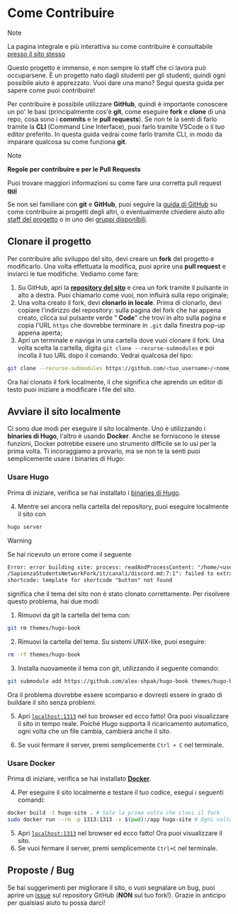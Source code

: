 # Come Contribuire

> [!NOTE]
> La pagina integrale e più interattiva su come contribuire è consultabile [presso il sito stesso](https://sapienzastudents.net/it/contribuire/come-contribuire/)

Questo progetto è immenso, e non sempre lo staff che ci lavora può occuparsene. È un progetto nato dagli studenti per gli studenti, quindi ogni possibile aiuto è apprezzato. Vuoi dare una mano? Segui questa guida per sapere come puoi contribuire!

Per contribuire è possibile utilizzare **GitHub**, quindi è importante conoscere un po' le basi (principalmente cos'è **git**, come eseguire **fork** e **clone** di una repo, cosa sono i **commits** e le **pull requests**). Se non te la senti di farlo tramite la **CLI** (Command Line Interface), puoi farlo tramite VSCode o il tuo editor preferito. In questa guida vedrai come farlo tramite CLI, in modo da imparare qualcosa su come funziona **git**.

> [!NOTE]
> **Regole per contribuire e per le Pull Requests**
>
> Puoi trovare maggiori informazioni su come fare una corretta pull request [**qui**](https://github.com/sapienzastudentsnetwork/sapienzastudentsnetwork.github.io/pulls)
>
> Se non sei familiare con **git** e **GitHub**, puoi seguire la [guida di GitHub](https://docs.github.com/en/get-started/quickstart/contributing-to-projects) su come contribuire ai progetti degli altri, o eventualmente chiedere aiuto allo [staff del progetto](/it/contribuire/contatti) o in uno dei [gruppi disponibili](/it/canali/telegram).

## Clonare il progetto

Per contribuire allo sviluppo del sito, devi creare un **fork** del progetto e modificarlo. Una volta effettuata la modifica, puoi aprire una **pull request** e inviarci le tue modifiche. Vediamo come fare:

1. Su GitHub, apri la [**repository del sito**](https://github.com/sapienzastudentsnetwork/sapienzastudentsnetwork.github.io) e crea un fork tramite il pulsante in alto a destra. Puoi chiamarlo come vuoi, non influirà sulla repo originale;
2. Una volta creato il fork, devi **clonarlo in locale**. Prima di clonarlo, devi copiare l'indirizzo del repository: sulla pagina del fork che hai appena creato, clicca sul pulsante verde "**<i class="fa-solid fa-code" style="color: #63E6BE;"></i> Code**" che trovi in alto sulla pagina e copia l'URL `https` che dovrebbe terminare in `.git` dalla finestra pop-up appena aperta;
3. Apri un terminale e naviga in una cartella dove vuoi clonare il fork. Una volta scelta la cartella, digita `git clone --recurse-submodules` e poi incolla il tuo URL dopo il comando. Vedrai qualcosa del tipo:
```bash
git clone --recurse-submodules https://github.com/<tuo_username>/<nome_fork>.git
```
Ora hai clonato il fork localmente, il che significa che aprendo un editor di testo puoi iniziare a modificare i file del sito.

## Avviare il sito localmente

Ci sono due modi per eseguire il sito localmente. Uno è utilizzando i **binaries di Hugo**, l'altro è usando **Docker**. Anche se forniscono le stesse funzioni, Docker potrebbe essere uno strumento difficile se lo usi per la prima volta. Ti incoraggiamo a provarlo, ma se non te la senti puoi semplicemente usare i binaries di Hugo:

### Usare Hugo

Prima di iniziare, verifica se hai installato i [binaries di Hugo](https://gohugo.io/installation/).

4. Mentre sei ancora nella cartella del repository, puoi eseguire localmente il sito con
```bash
hugo server
```

> [!WARNING]
> Se hai ricevuto un errore come il seguente
> ```txt
> Error: error building site: process: readAndProcessContent: "/home/<user>
> /SapienzaStudentsNetworkFork/it/canali/discord.md:7:1": failed to extract
> shortcode: template for shortcode "button" not found
> ```
> significa che il tema del sito non è stato clonato correttamente. Per risolvere questo problema, hai due modi:
> 1. Rimuovi da git la cartella del tema con:
> ```bash
> git rm themes/hugo-book
> ```
> 
> 2. Rimuovi la cartella del tema. Su sistemi UNIX-like, puoi eseguire:
> ```bash
> rm -rf themes/hugo-book
> ```
> 
> 3. Installa nuovamente il tema con git, utilizzando il seguente comando:
> ```bash
> git submodule add https://github.com/alex-shpak/hugo-book themes/hugo-book
> ```
> 
> Ora il problema dovrebbe essere scomparso e dovresti essere in grado di buildare il sito senza problemi.

5. Apri [`localhost:1313`](http://localhost:1313/) nel tuo browser ed ecco fatto! Ora puoi visualizzare il sito in tempo reale. Poiché Hugo supporta il ricaricamento automatico, ogni volta che un file cambia, cambierà anche il sito.

6. Se vuoi fermare il server, premi semplicemente `Ctrl + C` nel terminale.

### Usare Docker

Prima di iniziare, verifica se hai installato [**Docker**](https://www.docker.com/).

4. Per eseguire il sito localmente e testare il tuo codice, esegui i seguenti comandi:
```bash
docker build -t hugo-site . # Solo la prima volta che cloni il fork
sudo docker run --rm -p 1313:1313 -v $(pwd):/app hugo-site # Ogni volta che lavori sul progetto
```

5. Apri [`localhost:1313`](http://localhost:1313/) nel browser ed ecco fatto! Ora puoi visualizzare il sito.
6. Se vuoi fermare il server, premi semplicemente `Ctrl+C` nel terminale.

## Proposte / Bug

Se hai suggerimenti per migliorare il sito, o vuoi segnalare un bug, puoi aprire un [issue](https://github.com/sapienzastudentsnetwork/sapienzastudentsnetwork.github.io/issues) sul repository GitHub (**NON** sul tuo fork!). Grazie in anticipo per qualsiasi aiuto tu possa darci!
